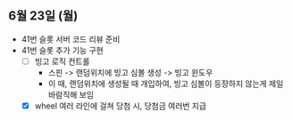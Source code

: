 
## 6월 23일 (월)

- 41번 슬롯 서버 코드 리뷰 준비
- 41번 슬롯 추가 기능 구현
	- [ ] 빙고 로직 컨트롤
		- 스핀 -> 랜덤위치에 빙고 심볼 생성 -> 빙고 윈도우
		- 이 때, 랜덤위치에 생성될 때 개입하여, 빙고 심볼이 등장하지 않는게 제일 바람직해 보임
	- [x] wheel 여러 라인에 걸쳐 당첨 시, 당첨금 여러번 지급
